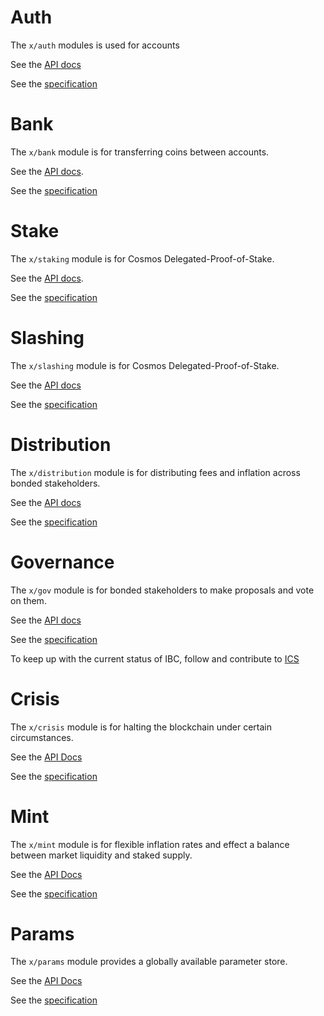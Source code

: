 # Auth 

The `x/auth` modules is used for accounts

See the [API docs](https://godoc.org/github.com/tendermint/classic/sdk/x/auth)

See the [specification](https://github.com/tendermint/classic/sdk/tree/master/docs/spec/auth)

# Bank

The `x/bank` module is for transferring coins between accounts.

See the [API docs](https://godoc.org/github.com/tendermint/classic/sdk/x/bank).

See the [specification](https://github.com/tendermint/classic/sdk/tree/master/docs/spec/bank)

# Stake

The `x/staking` module is for Cosmos Delegated-Proof-of-Stake.

See the [API docs](https://godoc.org/github.com/tendermint/classic/sdk/x/staking).

See the
[specification](https://github.com/tendermint/classic/sdk/tree/master/docs/spec/staking)

# Slashing

The `x/slashing` module is for Cosmos Delegated-Proof-of-Stake.

See the [API docs](https://godoc.org/github.com/tendermint/classic/sdk/x/slashing)

See the
[specification](https://github.com/tendermint/classic/sdk/tree/master/docs/spec/slashing)

# Distribution

The `x/distribution` module is for distributing fees and inflation across bonded
stakeholders.

See the [API docs](https://godoc.org/github.com/tendermint/classic/sdk/x/distribution)

See the
[specification](https://github.com/tendermint/classic/sdk/tree/master/docs/spec/distribution)

# Governance

The `x/gov` module is for bonded stakeholders to make proposals and vote on them.

See the [API docs](https://godoc.org/github.com/tendermint/classic/sdk/x/gov)

See the
[specification](https://github.com/tendermint/classic/sdk/tree/master/docs/spec/governance)

To keep up with the current status of IBC, follow and contribute to [ICS](https://github.com/cosmos/ics)

# Crisis

The `x/crisis` module is for halting the blockchain under certain circumstances.

See the [API Docs](https://godoc.org/github.com/tendermint/classic/sdk/x/crisis)

See the [specification](https://github.com/tendermint/classic/sdk/blob/master/docs/spec/crisis)

# Mint

The `x/mint` module is for flexible inflation rates and effect a balance between market liquidity and staked supply.

See the [API Docs](https://godoc.org/github.com/tendermint/classic/sdk/x/mint)

See the [specification](https://github.com/tendermint/classic/sdk/blob/master/docs/spec/mint)

# Params

The `x/params` module provides a globally available parameter store.

See the [API Docs](https://godoc.org/github.com/tendermint/classic/sdk/x/params)

See the [specification](https://github.com/tendermint/classic/sdk/blob/master/docs/spec/params)
